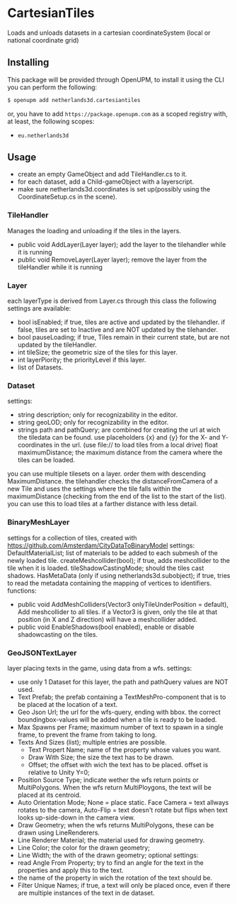 # CartesianTiles

Loads and unloads datasets in a cartesian coordinateSystem (local or national coordinate grid)

## Installing

This package will be provided through OpenUPM, to install it using the CLI you can perform the following:

```bash
$ openupm add netherlands3d.cartesiantiles
```

or, you have to add `https://package.openupm.com` as a scoped registry with, at least, the following scopes:

- `eu.netherlands3d`

## Usage
 - create an empty GameObject and add TileHandler.cs to it.
 - for each dataset, add a Child-gameObject with a layerscript.
 - make sure netherlands3d.coordinates is set up(possibly using the CoordinateSetup.cs in the scene).

### TileHandler
Manages the loading and unloading if the tiles in the layers.
 - public void AddLayer(Layer layer); add the layer to the tilehandler while it is running
 - public void RemoveLayer(Layer layer); remove the layer from the tileHandler while it is running

### Layer
each layerType is derived from Layer.cs
through this class the following settings are available:
- bool isEnabled; if true, tiles are active and updated by the tilehandler. if false, tiles are set to Inactive and are NOT updated by the tilehander.
- bool pauseLoading; if true, Tiles remain in their current state, but are not updated by the tileHandler.
- int tileSize; the geometric size of the tiles for this layer.
- int layerPiority; the priorityLevel if this layer.
- list of Datasets.

### Dataset
settings:
- string description; only for recognizability in the editor.
- string geoLOD; only for  recognizability in the editor.
- strings path and pathQuery; are combined for creating the url at wich the tiledata can be found. use placeholders {x} and {y} for the X- and Y- coordinates in the url. (use file:// to load tiles from a local drive)
float maximumDistance; the maximum distance from the camera where the tiles can be loaded.

you can use multiple tilesets on a layer. order them with descending MaximumDistance. the tilehandler checks the distanceFromCamera of a new Tile and uses the settings where the tile falls within the maximumDistance (checking from the end of the list to the start of the list).
you can use this to load tiles at a farther distance with less detail.

### BinaryMeshLayer
settings for a collection of tiles, created with https://github.com/Amsterdam/CityDataToBinaryModel
settings:
DefaultMaterialList; list of materials to be added to each submesh of the newly loaded tile.
createMeshcollider(bool); if true, adds meshcollider to the tile when it is loaded.
tileShadowCastingMode; should the tiles cast shadows.
HasMetaData (only if using netherlands3d.subobject); if true, tries to read the metadata containing the mapping of vertices to identifiers.
functions:
- public void AddMeshColliders(Vector3 onlyTileUnderPosition = default), Add meshcollider to all tiles. if a Vector3 is given, only the tile at that position (in X and Z direction) will have a meshcollider added.
- public void EnableShadows(bool enabled), enable or disable shadowcasting on the tiles.

### GeoJSONTextLayer
layer placing texts in the game, using data from a wfs.
settings:
- use only 1 Dataset for this layer, the path and pathQuery values are NOT used.
- Text Prefab; the prefab containing a TextMeshPro-component that is to be placed at the location of a text.
- Geo Json Url; the url for the wfs-query, ending with bbox. the correct boundingbox-values will be added when a tile is ready to be loaded.
- Max Spawns per Frame; maximum number of text to spawn in a single frame, to prevent the frame from taking to long.
- Texts And Sizes (list); multiple entries are possible.
	- Text Propert Name; name of the property whose values you want.
	- Draw With Size; the size the text has to be drawn.
	- Offset; the offset with wich the text has to be placed. offset is relative to Unity Y=0;
- Position Source Type; indicate wether the wfs return points or MultiPolygons. When the wfs return MultiPloygons, the text will be placed at its centroid.
- Auto Orientation Mode; None = place static. Face Camera = text allways rotates to the camera, Auto-Flip = text doesn't rotate but flips when text looks up-side-down in the camera view.
- Draw Geometry; when the wfs returns MultiPolygons, these can be drawn using LineRenderers.
- Line Renderer Material; the material used for drawing geometry.
- Line Color; the color for the drawn geometry;
- Line Width; the with of the drawn geometry;
optional settings:
- read Angle From Property; try to find an angle for the text in the properties and apply this to the text.
- the name of the property in wich the rotation of the text should be.
- Filter Unique Names; if true, a text will only be placed once, even if there are multiple instances of the text in de dataset.

